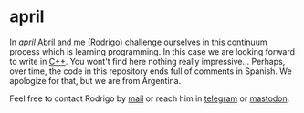 # april

In *april* [Abril](https://github.com/Abrucita) and me ([Rodrigo](https://github.com/rvalla)) challenge
ourselves in this continuum process which is learning programming. In this case we are looking forward
to write in [C++](https://isocpp.org/). You wont't find here nothing really impressive...
Perhaps, over time, the code in this repository ends full of comments in Spanish. We apologize for that, but we
are from Argentina.  

Feel free to contact Rodrigo by [mail](mailto:rodrigovalla@protonmail.ch) or reach him in
[telegram](https://t.me/rvalla) or [mastodon](https://fosstodon.org/@rvalla).
